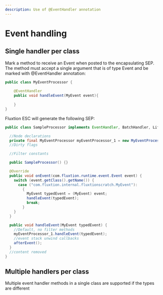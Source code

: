 ```yaml
---
description: Use of @EventHandler annotation
---
```


# Event handling

## Single handler per class

Mark a method to receive an Event when posted to the encapsulating SEP. The method must accept a single argument that is of type Event and be marked with @EventHandler annotation:

```java
public class MyEventProcessor {
    
    @EventHandler
    public void handleEvent(MyEvent event){
        
    }
}
```

Fluxtion ESC will generate the following SEP:

```java
public class SampleProcessor implements EventHandler, BatchHandler, Lifecycle {

  //Node declarations
  private final MyEventProcessor myEventProcessor_1 = new MyEventProcessor();
  //Dirty flags

  //Filter constants

  public SampleProcessor() {}

  @Override
  public void onEvent(com.fluxtion.runtime.event.Event event) {
    switch (event.getClass().getName()) {
      case ("com.fluxtion.internal.fluxtionscratch.MyEvent"):
        {
          MyEvent typedEvent = (MyEvent) event;
          handleEvent(typedEvent);
          break;
        }
    }
  }

  public void handleEvent(MyEvent typedEvent) {
    //Default, no filter methods
    myEventProcessor_1.handleEvent(typedEvent);
    //event stack unwind callbacks
    afterEvent();
  }
  //content removed
}
```

## Multiple handlers per class

Multiple event handler methods in a single class are supported if the types are different

